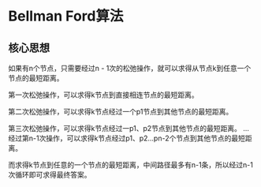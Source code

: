 # Bellman Ford算法

## 核心思想
如果有n个节点，只需要经过n - 1次的松弛操作，就可以求得从节点k到任意一个节点的最短距离。

第一次松弛操作，可以求得k节点到直接相连节点的最短距离。

第二次松弛操作，可以求得k节点经过一个p1节点到其他节点的最短距离。

第三次松弛操作，可以求得k节点经过一p1、p2节点到其他节点的最短距离。
...
经过第n-1次操作，可以求得k节点经过p1、p2...pn-2个节点到其他节点的最短距离。

而求得k节点到任意的一个节点的最短距离，中间路径最多有n-1条，所以经过n-1次循环即可求得最终答案。
